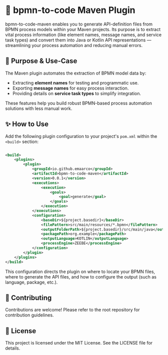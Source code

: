 # 🚀 bpmn-to-code Maven Plugin

bpmn-to-code-maven enables you to generate API-definition files from BPMN process models
within your Maven projects. Its purpose is to extract vital process information
(like element names, message names, and service task types)
and convert them into Java or Kotlin API representations —
streamlining your process automation and reducing manual errors.

## 🎯 Purpose & Use-Case

The Maven plugin automates the extraction of BPMN model data by:

- Extracting **element names** for testing and programmatic use.
- Exporting **message names** for easy process interaction.
- Providing details on **service task types** to simplify integration.

These features help you build robust BPMN-based process automation solutions with less manual work.

## ✨ How to Use

Add the following plugin configuration to your project's `pom.xml` within the `<build>` section:

```xml

<build>
    <plugins>
        <plugin>
            <groupId>io.github.emaarco</groupId>
            <artifactId>bpmn-to-code-maven</artifactId>
            <version>0.0.1</version>
            <executions>
                <execution>
                    <goals>
                        <goal>generate</goal>
                    </goals>
                </execution>
            </executions>
            <configuration>
                <baseDir>${project.basedir}</baseDir>
                <filePattern>src/main/resources/*.bpmn</filePattern>
                <outputFolderPath>${project.basedir}/src/main/java</outputFolderPath>
                <packagePath>org.example</packagePath>
                <outputLanguage>KOTLIN</outputLanguage>
                <processEngine>ZEEBE</processEngine>
            </configuration>
        </plugin>
    </plugins>
</build>
```

This configuration directs the plugin on where to locate your BPMN files,
where to generate the API files, and how to configure the output (such as language, package, etc.).

## 🤝 Contributing

Contributions are welcome! Please refer to the root repository for contribution guidelines.

## 📜 License

This project is licensed under the MIT License. See the LICENSE file for details.
